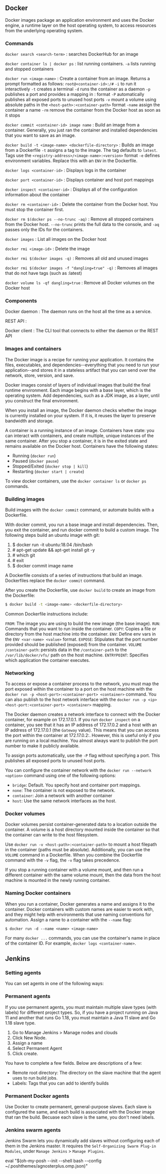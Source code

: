 ## Docker

Docker images package an application environment and uses the Docker engine, a runtime layer on the host operating system, to access resources from the underlying operating system.

### Commands

`docker search <search-term>`
: searches DockerHub for an image

`docker container ls | docker ps`
: list running containers.
  `-a` lists running and stopped containers

`docker run <image-name>`
: Create a container from an image. Returns a prompt formatted as follows: `root@<container-id>:/#`
  `-i` to run it interactively
  `-t` creates a terminal
  `-d` runs the container as a daemon
  `-p` publishes a port and provides a mapping in <host-port>:<container-port> format
  `-P` automatically publishes all exposed ports to unused host ports
  `-v` mount a volume using absolute paths in the `<host-path>:<container-path>` format
  `-name` assign the container a name
  `-rm` remove the container from the Docker host as soon as it stops

`docker commit <container-id> image name`
: Build an image from a container. Generally, you just ran the container and installed dependencies that you want to save as an image.

`docker build -t <image-name> <dockerfile-directory>`
: Builds an image from a Dockerfile
  `-t` assigns a tag to the image. The tag defaults to `latest`. Tags use the `<registry-address>/<image-name>:<version>` format
  `-e` defines environment variables. Replace this with an `ENV` in the Dockerfile.

`docker logs <container-id>`
: Displays logs in the container

`docker port <container-id>`
: Displays container and host port mappings

`docker inspect <container-id>`
: Displays all of the configuration information about the container

`docker rm <container-id>`
: Delete the container from the Docker host. You must stop the container first.

`docker rm $(docker ps --no-trunc -aq)`
: Remove all stopped containers from the Docker host. `--no-trunc` prints the full data to the console, and `-aq` passes only the IDs for the containers.

`docker images`
: List all images on the Docker host

`docker rmi <image-id>`
: Delete the image

`docker rmi $(docker images -q)`
: Removes all old and unused images

`docker rmi $(docker images -f "dangling=true" -q)`
: Removes all images that do not have tags (such as :latest)

`docker volume ls -qf dangling=true`
: Remove all Docker volumes on the Docker host


### Components

Docker daemon
: The daemon runs on the host all the time as a service.

REST API
: 

Docker client
: The CLI tool that connects to either the daemon or the REST API

### Images and containers

The Docker image is a recipe for running your application. It contains the files, executables, and dependencies--everything that you need to run your application--and stores it in a stateless artifact that you can send over the network, store, version, and save.

Docker images consist of layers of individual images that build the final runtime environment. Each image begins with a base layer, which is the operating system. Add dependencies, such as a JDK image, as a layer, until you construct the final environment.

When you install an image, the Docker daemon checks whether the image is currently installed on your system. If it is, it reuses the layer to preserve bandwidth and storage.

A container is a running instance of an image. Containers have state: you can interact with containers, and create multiple, unique instances of the same container. After you stop a container, it is in the exited state and remains available on the Docker host. Containers have the following states:
- Running (`docker run`)
- Paused (`docker pause`)
- Stopped/Exited (`docker stop | kill`)
- Restarting (`docker start | create`)

To view docker containers, use the `docker container ls` or `docker ps` commands.

### Building images

Build images with the `docker commit` command, or automate builds with a Dockerfile.

With docker commit, you run a base image and install dependencies. Then, you exit the container, and run docker commit <digest> <image-name> to build a custom image. The following steps build an ubuntu image with git:

1. $ docker run -it ubuntu:18.04 /bin/bash
2. \# apt-get update && apt-get install git -y
3. \# which git
4. \# exit
5. $ docker commit <container-id> image name

A Dockerfile consists of a series of instructions that build an image. Dockerfiles replace the `docker commit` command.

After you create the Dockerfile, use `docker build` to create an image from the Dockerfile:

``` bash
$ docker build -t <image-name> <dockerfile-directory>
```

Common Dockerfile instructions include:

`FROM`: The image you are using to build the new image (the base image).
`RUN`: Commands that you want to run inside the container.
`COPY`: Copies a file or directory from the host machine into the container.
`ENV`: Define env vars in the `ENV <var-name> <value>` format.
`EXPOSE`: Stipulates that the port number provided should be published (exposed) from the container.
`VOLUME /container-path`: persists data in the `/container-path` to the `/var/lib/docker/vfs/` path on the host machine.
`ENTRYPOINT`: Specifies which application the container executes.

### Networking

To access or expose a container process to the network, you must map the port exposed within the container to a port on the host machine with the `docker run -p <host-port>:<container-port> <container>` command. You can also publish to the host network interface with the `docker run -p <ip><host-port:<container-port> <container>` mapping.

The Docker daemon creates a network interface to connect with the Docker container, for example on 172.17.0.1. If you run `docker inspect` on a container, you see that it has an IP address of 172.17.0.2 and a host with an IP address of 172.17.0.1 (the `Gateway` value). This means that you can access the port within the container at 172.17.0.2:<port>. However, this is useful only if you are running on a local machine. You almost always want to publish the port number to make it publicly available.

To assign ports automatically, use the `-P` flag without specifying a port. This publishes all exposed ports to unused host ports.

You can configure the container network with the `docker run --network <option>` command using one of the following options:
- `bridge`: Default. You specify host and container port mappings.
- `none`: The container is not exposed to the network.
- `container`: Join a network with another container
- `host`: Use the same network interfaces as the host.

### Docker volumes

Docker volumes persist container-generated data to a location outside the container. A volume is a host directory mounted inside the container so that the container can write to the host filesystem.

Use `docker run -v <host-path>:<container-path>` to mount a host filepath in the container (paths must be absolute). Additionally, you can use the `VOLUME` command in a Dockerfile. When you combine the Dockerfile command with the `-v` flag, the `-v` flag takes precedence.

If you stop a running container with a volume mount, and then run a different container with the same volume mount, then the data from the host machine is mounted in the newly running container.

### Naming Docker containers

When you run a container, Docker generates a name and assigns it to the container. Docker containers with custom names are easier to work with, and they might help with environments that use naming conventions for automation. Assign a name to a container with the `--name` flag:

`$ docker run -d --name <name> <image-name>`

For many `docker ...` commands, you can use the container's name in place of the container ID. For example, `docker logs <container-name>`.

## Jenkins

### Setting agents

You can set agents in one of the following ways:

### Permanent agents

If you use permanent agents, you must maintain multiple slave types (with labels) for different project types. So, if you have a project running on Java 11 and another that runs Go 1.18, you must maintain a Java 11 slave and Go 1.18 slave type.

1. Go to Manage Jenkins > Manage nodes and clouds
2. Click New Node.
3. Assign a name
4. Select Permanent Agent
5. Click create.

You have to complete a few fields. Below are descriptions of a few:
- Remote root directory: The directory on the slave machine that the agent uses to run build jobs. 
- Labels: Tags that you can add to identify builds


### Permanent Docker agents

Use Docker to create permanent, general-purpose slaves. Each slave is configured the same, and each build is associated with the Docker image that ran the build. Becuase each slave is the same, you don't need labels.

### Jenkins swarm agents

Jenkins Swarm lets you dynamically add slaves without configuring each of them in the Jenkins master. It requires the `Self-Organizing Swarm Plug-in Modules`, under `Manage Jenkins` > `Manage Plugins`.



eval "$(oh-my-posh --init --shell bash --config ~/.poshthemes/agnosterplus.omp.json)"